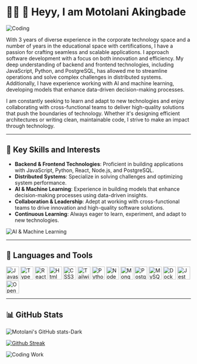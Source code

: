 # 👋🏿 👻 Heyy, I am Motolani Akingbade 

![Coding](https://media.giphy.com/media/qgQUggAC3Pfv687qPC/giphy.gif)

With 3 years of diverse experience in the corporate technology space and a number of years in the educational space with certifications, I have a passion for crafting seamless and scalable applications. I approach software development with a focus on both innovation and efficiency. My deep understanding of backend and frontend technologies, including JavaScript, Python, and PostgreSQL, has allowed me to streamline operations and solve complex challenges in distributed systems. Additionally, I have experience working with AI and machine learning, developing models that enhance data-driven decision-making processes.

I am constantly seeking to learn and adapt to new technologies and enjoy collaborating with cross-functional teams to deliver high-quality solutions that push the boundaries of technology. Whether it's designing efficient architectures or writing clean, maintainable code, I strive to make an impact through technology.

---

## 💼 Key Skills and Interests
- **Backend & Frontend Technologies**: Proficient in building applications with JavaScript, Python, React, Node.js, and PostgreSQL.
- **Distributed Systems**: Specialize in solving challenges and optimizing system performance.
- **AI & Machine Learning**: Experience in building models that enhance decision-making processes using data-driven insights.
- **Collaboration & Leadership**: Adept at working with cross-functional teams to drive innovation and high-quality software solutions.
- **Continuous Learning**: Always eager to learn, experiment, and adapt to new technologies.

![AI & Machine Learning](https://media.giphy.com/media/du3J3cXyzhj75IOgvA/giphy.gif)

---

## 🤖 Languages and Tools

<p>
  <img src="https://cdn.jsdelivr.net/gh/devicons/devicon@latest/icons/javascript/javascript-plain.svg" alt="Javascript" width="35" height"35" />
  <img src="https://cdn.jsdelivr.net/gh/devicons/devicon@latest/icons/typescript/typescript-plain.svg" alt="Typescript" width="35" height"35" /> 
  <img src="https://cdn.jsdelivr.net/gh/devicons/devicon@latest/icons/react/react-original.svg" alt="React" width="35" height"35" />  
  <img src="https://cdn.jsdelivr.net/gh/devicons/devicon@latest/icons/html5/html5-original.svg" alt="Html" width="35" height"35" />
  <img src="https://cdn.jsdelivr.net/gh/devicons/devicon@latest/icons/css3/css3-original.svg" alt="CSS3" width="35" height"35" /> 
  <img src="https://cdn.jsdelivr.net/gh/devicons/devicon@latest/icons/tailwindcss/tailwindcss-original.svg" alt="Tailwind" width="35" height"35"/> 
  <img src="https://cdn.jsdelivr.net/gh/devicons/devicon@latest/icons/python/python-original.svg" alt="Python" width="35" height"35" />
  <img src="https://cdn.jsdelivr.net/gh/devicons/devicon@latest/icons/nodejs/nodejs-original-wordmark.svg" alt="NodeJS" width="35" height"35"/>
  <img src="https://cdn.jsdelivr.net/gh/devicons/devicon@latest/icons/mongodb/mongodb-original-wordmark.svg" alt="MongoDB" width="35" height"35"/>
  <img src="https://cdn.jsdelivr.net/gh/devicons/devicon@latest/icons/postgresql/postgresql-original.svg" alt="Postgresql" width="35" height"35"/>
  <img src="https://cdn.jsdelivr.net/gh/devicons/devicon@latest/icons/mysql/mysql-original.svg" alt="MySQL" width="35" height"35"/>
  <img src="https://cdn.jsdelivr.net/gh/devicons/devicon@latest/icons/docker/docker-original.svg" alt="Docker" width="35" height"35" />
  <img src="https://cdn.jsdelivr.net/gh/devicons/devicon@latest/icons/jest/jest-plain.svg" alt="Jest" width="35" height"35"/>
  <img src="https://cdn.jsdelivr.net/gh/devicons/devicon@latest/icons/opencv/opencv-original-wordmark.svg" alt="OpenCV" width="35" height"35" />
</p>

---

## 📊 GitHub Stats

![Motolani's GitHub stats-Dark](https://github-readme-stats.vercel.app/api?username=motolani-akingbade&hide=contribs,prs&show_icons=true&theme=dark&icon_color=57a8ff&hide_border=true&card_width=50#gh-dark-mode-only)

[![Github Streak](https://streak-stats.demolab.com/?user=motolani-akingbade&theme=dark&hide_border=true0)](https://git.io/streak-stats)

![Coding Work](https://media.giphy.com/media/ZVik7pBtu9dNS/giphy.gif)
